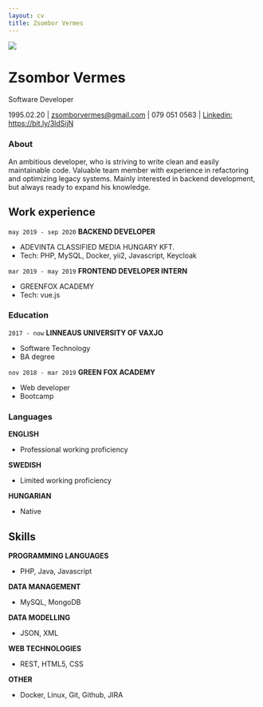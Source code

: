 ```yaml
---
layout: cv
title: Zsombor Vermes
---
```


<img src="https://uploads-ssl.webflow.com/5e208b658b900b5c02df772d/5f7b0cac93f475e4233d0441_cv_pic%20(3).jpeg"/>

# Zsombor Vermes

Software Developer

<div id="webaddress">
<a>1995.02.20</a>
| <span class="glyphicon glyphicon-envelope"></span><a href="zsomborvermes@gmail.com">zsomborvermes@gmail.com</a>
| <a>079 051 0563</a>
| <a href="https://bit.ly/3ldSijN">Linkedin: https://bit.ly/3ldSijN</a>
</div>

### About

An ambitious developer, who is striving to write clean and easily maintainable code. Valuable team member with experience in refactoring and optimizing legacy systems. Mainly interested in backend development, but always ready to expand his knowledge.


## Work experience

`may 2019 - sep 2020`
__BACKEND DEVELOPER__

- ADEVINTA CLASSIFIED MEDIA HUNGARY KFT.
- Tech: PHP, MySQL, Docker, yii2, Javascript, Keycloak

`mar 2019 - may 2019`
__FRONTEND DEVELOPER INTERN__

- GREENFOX ACADEMY
- Tech: vue.js

### Education

`2017 - now`
__LINNEAUS UNIVERSITY OF VAXJO__

- Software Technology
- BA degree

`nov 2018 - mar 2019`
__GREEN FOX ACADEMY__

- Web developer
- Bootcamp


### Languages

__ENGLISH__

- Professional working proficiency

__SWEDISH__

- Limited working proficiency

__HUNGARIAN__

- Native

## Skills

__PROGRAMMING LANGUAGES__ 
- PHP, Java, Javascript

__DATA MANAGEMENT__
- MySQL, MongoDB

__DATA MODELLING__ 
- JSON, XML

__WEB TECHNOLOGIES__
- REST, HTML5, CSS

__OTHER__
- Docker, Linux, Git, Github, JIRA


<!-- ### Footer

Last updated: May 2013 -->



